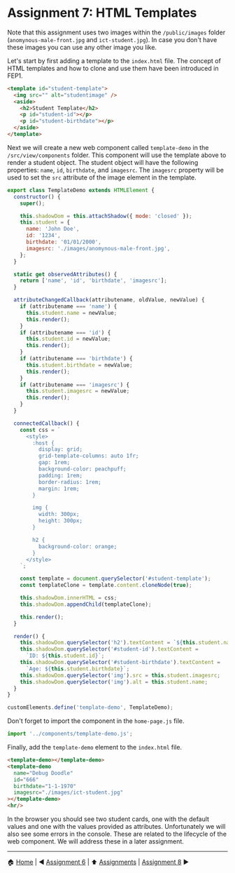 # Assignment 7: HTML Templates

Note that this assignment uses two images within the `/public/images` folder (`anomynous-male-front.jpg` and `ict-student.jpg`). In case you don't have these images you can use any other image you like.

Let's start by first adding a template to the `index.html` file.
The concept of HTML templates and how to clone and use them have been introduced in FEP1.

```html
<template id="student-template">
  <img src="" alt="studentimage" />
  <aside>
    <h2>Student Template</h2>
    <p id="student-id"></p>
    <p id="student-birthdate"></p>
  </aside>
</template>
```

Next we will create a new web component called `template-demo` in the `/src/view/components` folder. This component will use the template above to render a student object. The student object will have the following properties: `name`, `id`, `birthdate`, and `imagesrc`. The `imagesrc` property will be used to set the `src` attribute of the image element in the template.

```javascript
export class TemplateDemo extends HTMLElement {
  constructor() {
    super();

    this.shadowDom = this.attachShadow({ mode: 'closed' });
    this.student = {
      name: 'John Doe',
      id: '1234',
      birthdate: '01/01/2000',
      imagesrc: './images/anomynous-male-front.jpg',
    };
  }

  static get observedAttributes() {
    return ['name', 'id', 'birthdate', 'imagesrc'];
  }

  attributeChangedCallback(attributename, oldValue, newValue) {
    if (attributename === 'name') {
      this.student.name = newValue;
      this.render();
    }
    if (attributename === 'id') {
      this.student.id = newValue;
      this.render();
    }
    if (attributename === 'birthdate') {
      this.student.birthdate = newValue;
      this.render();
    }
    if (attributename === 'imagesrc') {
      this.student.imagesrc = newValue;
      this.render();
    }
  }

  connectedCallback() {
    const css = `
      <style>
        :host {
          display: grid;
          grid-template-columns: auto 1fr;
          gap: 1rem;
          background-color: peachpuff;
          padding: 1rem;
          border-radius: 1rem;
          margin: 1rem;
        }

        img {
          width: 300px;
          height: 300px;
        }

        h2 {
          background-color: orange;
        }
      </style>
    `;

    const template = document.querySelector('#student-template');
    const templateClone = template.content.cloneNode(true);

    this.shadowDom.innerHTML = css;
    this.shadowDom.appendChild(templateClone);

    this.render();
  }

  render() {
    this.shadowDom.querySelector('h2').textContent = `${this.student.name}`;
    this.shadowDom.querySelector('#student-id').textContent =
      `ID: ${this.student.id}`;
    this.shadowDom.querySelector('#student-birthdate').textContent =
      `Age: ${this.student.birthdate}`;
    this.shadowDom.querySelector('img').src = this.student.imagesrc;
    this.shadowDom.querySelector('img').alt = this.student.name;
  }
}

customElements.define('template-demo', TemplateDemo);
```

Don't forget to import the component in the `home-page.js` file.

```javascript
import '../components/template-demo.js';
```

Finally, add the `template-demo` element to the `index.html` file.

```html
<template-demo></template-demo>
<template-demo
  name="Debug Doodle"
  id="666"
  birthdate="1-1-1970"
  imagesrc="./images/ict-student.jpg"
></template-demo>
<hr/>
```

In the browser you should see two student cards, one with the default values and one with the values provided as attributes.
Unfortunately we will also see some errors in the console. These are related to the lifecycle of the web component. We will address these in a later assignment.

---

:house: [Home](../../README.md) | :arrow_backward: [Assignment 6](./assignment6.md) | :arrow_up: [Assignments](./README.md) | [Assignment 8](./assignment8.md) :arrow_forward: